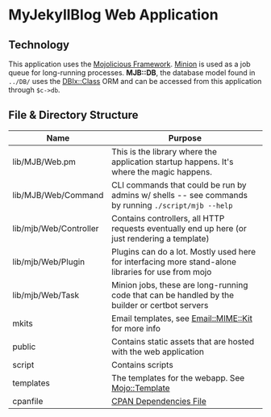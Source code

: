 # MyJekyllBlog Web Application

## Technology

This application uses the [Mojolicious Framework](https://docs.mojolicious.org/).  [Minion](https://docs.mojolicious.org/Minion) 
is used as a job queue for long-running processes. **MJB::DB**, the database model found in `../DB/` uses the
[DBIx::Class](https://metacpan.org/pod/DBIx::Class) ORM and can be accessed from this application through `$c->db`.

## File & Directory Structure

| Name                   | Purpose                                                                                              |
| ---------------------- | ---------------------------------------------------------------------------------------------------- |
| lib/MJB/Web.pm         | This is the library where the application startup happens.  It's where the magic happens.            |
| lib/MJB/Web/Command    | CLI commands that could be run by admins w/ shells -- see commands by running `./script/mjb --help`  |
| lib/mjb/Web/Controller | Contains controllers, all HTTP requests eventually end up here (or just rendering a template)        |
| lib/mjb/Web/Plugin     | Plugins can do a lot.  Mostly used here for interfacing more stand-alone libraries for use from mojo |
| lib/mjb/Web/Task       | Minion jobs, these are long-running code that can be handled by the builder or certbot servers       |
| mkits                  | Email templates, see [Email::MIME::Kit](https://metacpan.org/pod/Email::MIME::Kit) for more info     |
| public                 | Contains static assets that are hosted with the web application                                      |
| script                 | Contains scripts                                                                                     |
| templates              | The templates for the webapp. See [Mojo::Template](https://docs.mojolicious.org/Mojo/Template)       |
| cpanfile               | [CPAN Dependencies File](https://metacpan.org/dist/Module-CPANfile/view/lib/cpanfile.pod)            |
